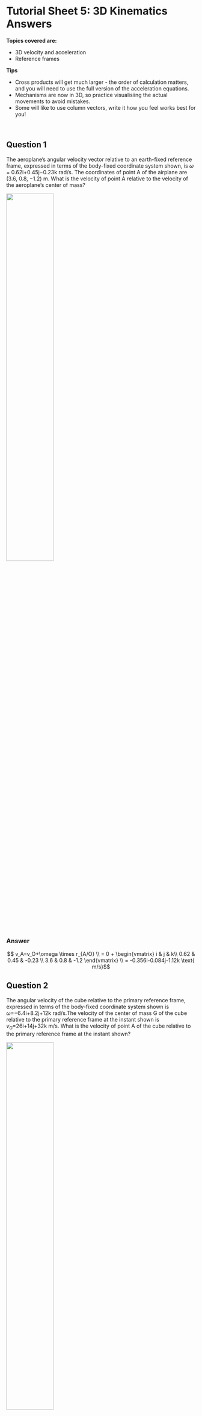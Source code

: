 <script type="text/x-mathjax-config">
  MathJax.Hub.Config({
    tex2jax: {
      inlineMath: [ ['$','$'], ["\\(","\\)"] ],
      processEscapes: true
    }
  });
</script>

<script type="text/javascript" async
  src="https://cdnjs.cloudflare.com/ajax/libs/mathjax/2.7.5/MathJax.js?config=TeX-MML-AM_CHTML">
</script>
<script type="text/javascript" src="tutorialSheetScripts.js"> </script>
<link rel="stylesheet" type="text/css" media="all" href="styles.css">


# Tutorial Sheet 5: 3D Kinematics Answers

**Topics covered are:**
- 3D velocity and acceleration
- Reference frames

**Tips**
- Cross products will get much larger - the order of calculation matters, and you will need to use the full version of the acceleration equations.
- Mechanisms are now in 3D, so practice visualisiing the actual movements to avoid mistakes.
- Some will like to use column vectors, write it how you feel works best for you!

<br>

## Question 1 

The aeroplane’s angular velocity vector relative to an earth-fixed reference frame, expressed in terms of the body-fixed coordinate system shown, is $\omega$ = 0.62i+0.45j−0.23k rad/s. The coordinates of point A of the airplane are (3.6, 0.8, −1.2) m. What is the velocity of point A relative to the velocity of the aeroplane’s center of mass?

<img src = "figs\05_3D_kinematics\Q1.jpg" width="50%"> <br>

### Answer

$$ v_A=v_O+\omega \times r_{A/O} \\ = 0 + \begin{vmatrix}
i & j & k\\
0.62 & 0.45 & -0.23 \\
3.6 & 0.8 & -1.2
\end{vmatrix} \\ 
= -0.356i-0.084j-1.12k \text{ m/s}$$

## Question 2 

The angular velocity of the cube relative to the primary reference frame, expressed in terms of the body-fixed coordinate system shown is $\omega$=−6.4i+8.2j+12k rad/s.The velocity of the center of mass G of the cube relative to the primary reference frame at the instant shown is $v_G$=26i+14j+32k m/s. What is the velocity of point A of the cube relative to the primary reference frame at the instant shown?

<img src = "figs\05_3D_kinematics\Q2.jpg" width="50%"> <br>

### Answer

The vector A to G is

$$ i+j+k$$

Then 

$$ v_A=v_G+\omega \times r_{A/G} \\ v_A= 26i+14j+32k + \begin{vmatrix}
i & j & k\\
-6.4 & 8.2 & 12 \\
1 & 1 & 1
\end{vmatrix} \\ 
v_A = 22.2i+32.7j+17.4k \text{ m/s}$$

## Question 3

Using the cube in Q2, the coordinate system shown is fixed with respect to the cube. The angular velocity of the cube relative to the primary reference frame, $\omega$=−6.4i+8.2j+12k rad/s, is constant.The acceleration of the center of mass G of the cube relative to the primary reference frame at the instant shown is $a_G$=136i+76j−48k m/s $^2$. What is the acceleration of point A of the cube relative to the primary reference frame at the instant shown?

### Answer

There is constant angular velocity so alpha is 0. The acceleration can be found

$$
a_A=a_G+\alpha \times r_{A/G}+ \omega \times(\omega\times r_{A/G}) \\
a_A=(136i+76j-48k) +0 + (-6.4i + 8.2j + 12k ) \times \begin{vmatrix}
i & j & k\\
-6.4 & 8.2 & 12 \\
1 & 1 & 1
\end{vmatrix} \\
a_A= 136i+76j-48k + \begin{vmatrix}
i & j & k\\
-6.4 & 8.2 & 12 \\
-3.8 & 18.4 & -14.6
\end{vmatrix} \\
v_A = -204.5i-63.04j-125k \text{ m/s}
$$

## Question 4

The origin of the secondary coordinate system shown is fixed to the center of mass G of the cube. The velocity of the center of mass G of the cube relative to the primary reference frame at the instant shown is $v_G$=26i+14j+32 m/s. The cube is rotating relative to the secondary coordinate system with  angular velocity $\omega_{rel}$ =6.2i−5j+8.8k rad/s. The secondary coordinate system is rotating relative to the primary reference frame with angular velocity 2.2i+4j−3.6k rad/s.

**(a)** What is the velocity of point A of the cube relative to the primary reference frame at the instant shown? <br>
**(b)** If the components of the vectors $\omega_{rel}$ and are constant, what is the cube’s angular acceleration relative to the primary reference frame?

<img src = "figs\05_3D_kinematics\Q2.jpg" width="50%"> <br>

### Answer

There is a lot going on here, so annotate

<img src = "figs\05_3D_kinematics\Q4ans.jpg" width="50%"> <br>

**(a)**

$$\omega = \Omega+\omega_{rel} \\
\omega = (22i+4j-3.6k)+(6.2i-5j+8.8k) \\
\omega = 8.4i-j+5.2k$$

$$ v_A=v_G+\omega \times r_{A/G} \\ v_A= 26i+14j+32k + \begin{vmatrix}
i & j & k\\
8.4 & -1 & 5.2 \\
1 & 1 & 1
\end{vmatrix} \\ 
v_A = 19.8i+10.8j+41.4k \text{ m/s}$$

**(b)**

$$ \alpha = \frac{d\omega}{dt}+\Omega\times \omega_{rel} \\
\alpha = 0 + \begin{vmatrix}
i & j & k\\
2.2 & 4 & -3.6 \\
6.2 & -5 & 8.8
\end{vmatrix} \\
\alpha = 17.2i-41.7j-35.8k \text{ rad/s}^2$$

## Question 5

Relative to an earth-fixed reference frame, points A and B of the rigid parallelepiped are fixed and it rotates about the axis AB with an angular velocity of 30 rad/s. Determine the velocities of points C and D relative to the earth-fixed reference frame.

<img src = "figs\05_3D_kinematics\Q5.jpg" width="50%"> <br>

### Answer

We need to know the vector $\omega$ as we only know the overall magnitude. This can be found using the unit vector of the axis of rotation.

$$
(30)\frac{0.4i + 0.2j - 0.4k}{\sqrt{0.4^2+0.2^2+0.4^2}} \\
= 20i+10j-20k
$$

Then solving for velocity of C and D

$$ 
v_C = v_A+\omega\times r_{C/A} \\
v_C = 0 + \begin{vmatrix}
i & j & k\\
20 & 10 & -20 \\
0 & 0.2 & 0
\end{vmatrix} \\
v_C = 4i+4k
$$

$$ 
v_D = v_A+\omega\times r_{C/A} \\
v_D = 0 + \begin{vmatrix}
i & j & k\\
20 & 10 & -20 \\
0.4 & 0.2 & 0
\end{vmatrix} \\
v_D = 4i-8j
$$

## Question 6

Using the parallelepiped in Q5, relative to the xyz coordinate system shown, points A and B of the rigid parallelepiped are fixed and the parallelepiped rotates about the axis AB with an angular velocity of 30 rad/s. Relative to an earth fixed reference frame, point A is fixed and the xyz coordinate system rotates with angular velocity −5i+8j+6k rad/s. Determine the velocities of points C and D relative to the earth-fixed reference frame.

### Answer

Again, we need to find $\omega$, but this time it becomes $\omega_{rel}$ as the coordinate system is rotating as well.

$$
(30)\frac{0.4i + 0.2j - 0.4k}{\sqrt{0.4^2+0.2^2+0.4^2}} \\
\omega_{rel}= 20i+10j-20k
$$

$\omega$ is then

$$
\omega = \Omega+\omega_{rel} \\
\omega = (-5i+8j+6k)+(20i+10j-20k) \\
\omega = 15i+18j-14k
$$

Then solving for velocity of C and D

$$ 
v_C = v_A+\omega\times r_{C/A} \\
v_C = 0 + \begin{vmatrix}
i & j & k\\
15 & 18 & -14 \\
0 & 0.2 & 0
\end{vmatrix} \\
v_C = 2.8i+3k
$$

$$ 
v_D = v_A+\omega\times r_{C/A} \\
v_D = 0 + \begin{vmatrix}
i & j & k\\
15 & 18 & -14 \\
0.4 & 0.2 & 0
\end{vmatrix} \\
v_D = 2.8i-5.6j-4.2k
$$


## Question 7

Relative to an earth-fixed reference frame, the vertical shaft rotates about its axis with angular velocity $\omega_O$=4 rad/s. The secondary xyz coordinate system is fixed with respect to the shaft and its origin is stationary. Relative to the secondary coordinate system, the disk (radius 8 cm) rotates with constant angular velocity $\omega_d$=6 rad/s. At the instant shown, determine the velocity of point A

**(a)** Relative to the secondary reference frame.<br>
**(b)** Relative to the earth-fixed reference frame.

<img src = "figs\05_3D_kinematics\Q7.jpg" width="50%"> <br>

### Answer

<img src = "figs\05_3D_kinematics\Q7ans.jpg" width="50%"> <br>

**(a)**

$$
v_A=v_O+\omega_{rel} \times r_{A/O} \\
v_A=0+ \begin{vmatrix}
i & j & k\\
6 & 0 & 0 \\
0 & 8\sin(45) & 8\cos(45) 
\end{vmatrix} \\
v_A = -33.9j+33.9k \text{ cm/s}
$$

**(b)**

$$
\omega = \Omega+\omega_{rel} \\
\omega = 4j+6i \\
v_A=v_O+\omega_{rel} \times r_{A/G} \\ 
v_A=0+ \begin{vmatrix}
i & j & k\\
6 & 4 & 0 \\
0 & 8\sin(45) & 8\cos(45) 
\end{vmatrix} \\
v_A = -33.9j+33.9k \text{ cm/s}
$$

## Question 8 
The object in figure (a) is supported by bearings at A and B in figure (b). The horizontal circular disk is supported by a vertical shaft that rotates with angular velocity $\omega_O$=6 rad/s. The horizontal bar rotates with angular velocity $\omega$=10 rad/s. At the instant shown,

**(a)** What is the velocity relative to an earth-fixed reference frame of the end C of the vertical bar? <br>
**(b)** What is the angular acceleration vector of the object relative to an earth-fixed reference frame? <br>
**(c)** What is the acceleration relative to an earth-fixed reference frame of the end C of the vertical bar?

<img src = "figs\05_3D_kinematics\Q8.jpg" width="50%"> <br>

### Answer

<img src = "figs\05_3D_kinematics\Q8ans.jpg" width="50%"> <br>

**(a)** 

$$ \omega = \Omega+\omega_{rel} \\
\omega = 6j+10i $$

$$ v_C = v_O+\omega \times r_{C/O} \\
v_C = 0+\begin{vmatrix}
i & j & k\\
10 & 6 & 0 \\
0.1 & 0.1 & 0 
\end{vmatrix} \\
v_C = 0.4k \text{ m/s} $$

**(b)**

$$ \alpha = \frac{dw}{dt} + \Omega\times\omega \\
\alpha =  0+\begin{vmatrix}
i & j & k\\
0 & 6 & 0 \\
10 & 0 & 0 
\end{vmatrix} \\
\alpha = -60k \text{ rad/s}^2 $$

**(c)** We've worked out the last sum in part (a) so you can shortcut it

$$ a_C = a_O+\alpha\times r_{C/O}+\omega\times(\omega\times r_{C/O}) \\
a_C = a_O+ \begin{vmatrix}
i & j & k\\
0 & 0 & -60 \\
0.1 & 0.1 & 0 
\end{vmatrix} + \begin{vmatrix}
i & j & k\\
10 & 6 & 0 \\
0 & 0 & 0.4 
\end{vmatrix} \\
a_C = 8.4i-10j \text{ m/s}^2
$$

## Question 9 

The point of the spinning top remains at a fixed point on the floor, which is the origin O of the secondary reference frame shown. The top’s angular velocity vector relative to the secondary reference frame, $\omega_{rel}$=50k rad/s, is constant. The angular velocity vector of the secondary reference frame relative to an earth-fixed primary reference frame is $\omega$=2j+5.6k rad/s. The components of this vector are constant. (Notice that it is expressed in terms of the secondary reference frame.) 

**(a)** Determine the velocity relative to the earth-fixed reference frame of the point of the top with coordinates (0, 20, 30) mm. <br>
**(b)** What is the top’s angular acceleration vector relative to the earth-fixed reference frame <br>
**(c)** Determine the acceleration relative to the earth fixed reference frame of the point of the top with coordinates (0, 20, 30) mm

<img src = "figs\05_3D_kinematics\Q9.jpg" width="50%"> <br>

### Answer

**(a)**

$$ \omega = \Omega + \omega_{rel} \\
\omega = 50k+2j+5.6k \\
\omega = 2j+55.6k $$

$$
v_A = v_O+\omega\times r_{A/O} \\
v_A = 0+\begin{vmatrix}
i & j & k\\
0 & 2 & 55.6 \\
0 & 0.02 & 0.03 
\end{vmatrix} \\
v_A = -1.05i \text{ m/s}
$$

**(b)**

$$ \alpha = \frac{dw}{dt} + \Omega\times\omega \\
\alpha =  0+\begin{vmatrix}
i & j & k\\
0 & 2 & 5.6 \\
0 & 0 & 50 
\end{vmatrix} \\
\alpha = 100i \text{ rad/s}^2 $$

**(c)** Shortcut like in the previous question

$$ a_A = a_C+\alpha\times r_{A/C}+\omega\times(\omega\times r_{A/C}) \\
a_A = 0 + \begin{vmatrix}
i & j & k\\
100 & 0 & 0 \\
0 & 0.02 & 0.03 
\end{vmatrix} + \begin{vmatrix}
i & j & k\\
0 & 2 & 55.6 \\
-1.05 & 0 & 0 
\end{vmatrix} \\
a_C = -61.4j+4.1k \text{ m/s}^2 $$


## Question 10

The radius of the circular disk is R=0.2 m, and b=0.3 m. The disk rotates with angular velocity $\omega_d$=6 rad/s relative to the horizontal bar. The horizontal bar rotates with angular velocity $\omega_b$=4 rad/s relative to the vertical shaft, and the vertical shaft rotates with angular velocity $\omega_O$=2 rad/s relative to an earth-fixed reference frame. Assume that the secondary reference frame shown is fixed with respect to the horizontal bar.

**(a)** What is the angular velocity vector $\omega_{rel}$ of the disk relative to the secondary reference frame? <br>
**(b)** Determine the velocity relative to the earth-fixed reference frame of point P, which is the uppermost point of the disk.

<img src = "figs\05_3D_kinematics\Q10.jpg" width="50%"> <br>


### Answer

There's a lot of moving parts, so I'm going to label it so algebra symbols don't get mixed up.

<img src = "figs\05_3D_kinematics\Q10ans.jpg" width="50%"> <br>

**(a)** This is simply

$$ \omega_{rel} =  6i \text{ rad/s}$$

**(b)** The angular velocity of the disk to the primary reference frame is

$$ \omega = \omega_{rel}+\omega_{rel}+\Omega \\
\omega = 6i+2j+4k$$

The velocity of M (middle of the disk) is

$$ v_M = v_O+\Omega\times r_{C/O} \\
v_M = 0 + \begin{vmatrix}
i & j & k\\
0 & 2 & 4 \\
0.3 & 0 & 0 
\end{vmatrix} \\ 
v_M=1.2j-0.6k $$

The velocity of P is

$$
v_P = v_M+\omega\times r_{P/M} \\
v_P = 1.2j-0.6k + \begin{vmatrix}
i & j & k\\
6 & 2 & 4 \\
0 & 0.2 & 0 
\end{vmatrix} \\
v_P = -0.8i+1.2j+0.6k \text{ m/s}
$$


<br><br>

